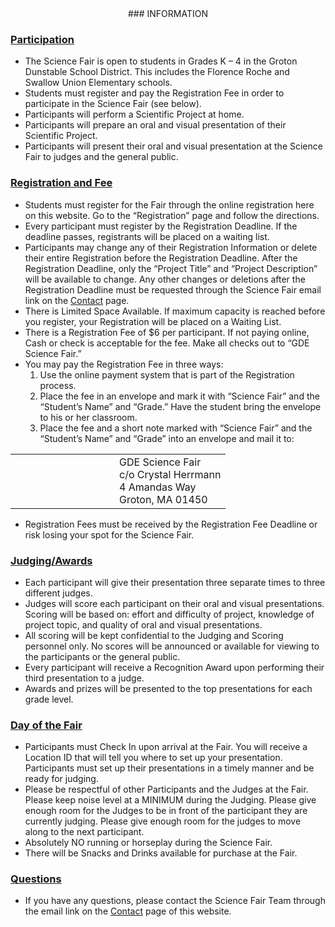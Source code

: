 <center>
### INFORMATION
</center>

### <u>Participation</u>

* The Science Fair is open to students in Grades K – 4 in the Groton Dunstable School District.  This includes the Florence Roche and Swallow Union Elementary schools.
* Students must register and pay the Registration Fee in order to participate in the Science Fair (see below).
* Participants will perform a Scientific Project at home.
* Participants will prepare an oral and visual presentation of their Scientific Project.
* Participants will present their oral and visual presentation at the Science Fair to judges and the general public.

### <u>Registration and Fee</u>

* Students must register for the Fair through the online registration here on this website.  Go to the “Registration” page and follow the directions.
* Every participant must register by the Registration Deadline.  If the deadline passes, registrants will be placed on a waiting list.
* Participants may change any of their Registration Information or delete their entire Registration before the Registration Deadline.  After the Registration Deadline, only the “Project Title” and “Project Description” will be available to change.  Any other changes or deletions after the Registration Deadline must be requested through the Science Fair email link on the <a href="/contact">Contact</a> page.
* There is Limited Space Available.  If maximum capacity is reached before you register, your Registration will be placed on a Waiting List.
* There is a Registration Fee of $6 per participant.  If not paying online, Cash or check is acceptable for the fee.  Make all checks out to “GDE Science Fair.”
* You may pay the Registration Fee in three ways:
  1. Use the online payment system that is part of the Registration process.
  1. Place the fee in an envelope and mark it with “Science Fair” and the “Student’s Name” and “Grade.”  Have the student bring the envelope to his or her classroom.
  1. Place the fee and a short note marked with “Science Fair” and the “Student’s Name” and “Grade” into an envelope and mail it to:

<table><tr><td width=150><td>
GDE Science Fair<br>
c/o Crystal Herrmann<br>
4 Amandas Way<br>
Groton, MA  01450
</table>

* Registration Fees must be received by the Registration Fee Deadline or risk losing your spot for the Science Fair.

### <u>Judging/Awards</u>

* Each participant will give their presentation three separate times to three different judges.
* Judges will score each participant on their oral and visual presentations.  Scoring will be based on:  effort and difficulty of project, knowledge of project topic, and quality of oral and visual presentations.
* All scoring will be kept confidential to the Judging and Scoring personnel only.  No scores will be announced or available for viewing to the participants or the general public.
* Every participant will receive a Recognition Award upon performing their third presentation to a judge.
* Awards and prizes will be presented to the top presentations for each grade level.

### <u>Day of the Fair</u>

* Participants must Check In upon arrival at the Fair.  You will receive a Location ID that will tell you where to set up your presentation.  Participants must set up their presentations in a timely manner and be ready for judging.
* Please be respectful of other Participants and the Judges at the Fair.  Please keep noise level at a MINIMUM during the Judging.  Please give enough room for the Judges to be in front of the participant they are currently judging.  Please give enough room for the judges to move along to the next participant.
* Absolutely NO running or horseplay during the Science Fair.
* There will be Snacks and Drinks available for purchase at the Fair.

### <u>Questions</u>

* If you have any questions, please contact the Science Fair Team through the email link on the [Contact](/contact) page of this website.

<br>
<br>